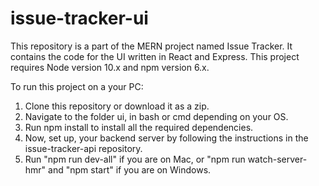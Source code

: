 # issue-tracker-ui
This repository is a part of the MERN project named Issue Tracker. It contains the code for the UI written in React and Express.
This project requires Node version 10.x and npm version 6.x.

To run this project on a your PC:

1. Clone this repository or download it as a zip.
2. Navigate to the folder ui, in bash or cmd depending on your OS.
3. Run npm install to install all the required dependencies.
4. Now, set up, your backend server by following the instructions in the issue-tracker-api repository.
5. Run "npm run dev-all" if you are on Mac, or "npm run watch-server-hmr" and "npm start" if you are on Windows.

